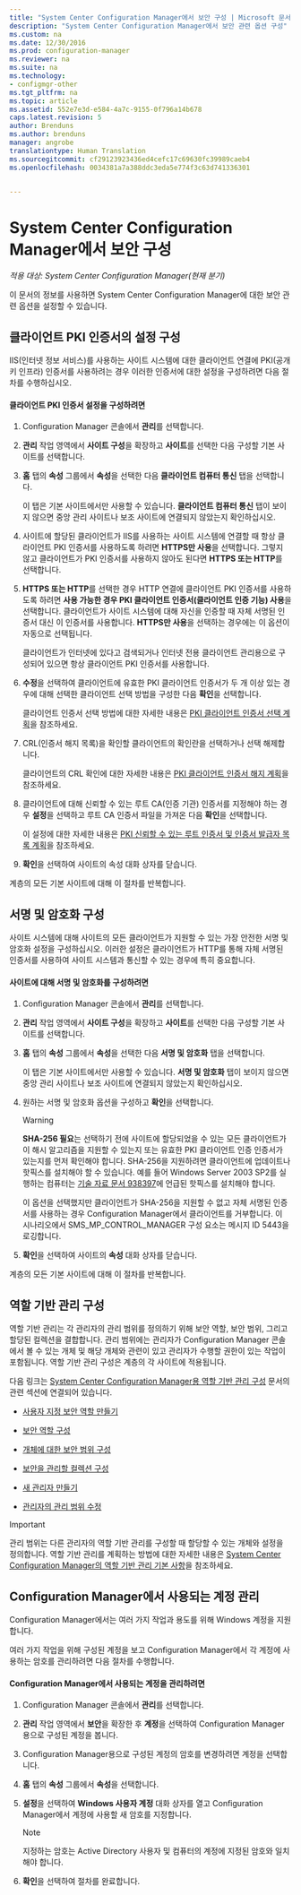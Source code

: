 ```yaml
---
title: "System Center Configuration Manager에서 보안 구성 | Microsoft 문서"
description: "System Center Configuration Manager에서 보안 관련 옵션 구성"
ms.custom: na
ms.date: 12/30/2016
ms.prod: configuration-manager
ms.reviewer: na
ms.suite: na
ms.technology:
- configmgr-other
ms.tgt_pltfrm: na
ms.topic: article
ms.assetid: 552e7e3d-e584-4a7c-9155-0f796a14b678
caps.latest.revision: 5
author: Brenduns
ms.author: brenduns
manager: angrobe
translationtype: Human Translation
ms.sourcegitcommit: cf29123923436ed4cefc17c69630fc39989caeb4
ms.openlocfilehash: 0034381a7a388ddc3eda5e774f3c63d741336301


---
```

# <a name="configure-security-in-system-center-configuration-manager"></a>System Center Configuration Manager에서 보안 구성

*적용 대상: System Center Configuration Manager(현재 분기)*

이 문서의 정보를 사용하면 System Center Configuration Manager에 대한 보안 관련 옵션을 설정할 수 있습니다.  

##  <a name="a-namebkmkconfigureclientpkia-configure-settings-for-client-pki-certificates"></a><a name="BKMK_ConfigureClientPKI"></a> 클라이언트 PKI 인증서의 설정 구성  
IIS(인터넷 정보 서비스)를 사용하는 사이트 시스템에 대한 클라이언트 연결에 PKI(공개 키 인프라) 인증서를 사용하려는 경우 이러한 인증서에 대한 설정을 구성하려면 다음 절차를 수행하십시오.  

#### <a name="to-configure-client-pki-certificate-settings"></a>클라이언트 PKI 인증서 설정을 구성하려면  

1.  Configuration Manager 콘솔에서 **관리**를 선택합니다.  

2.  **관리** 작업 영역에서 **사이트 구성**을 확장하고 **사이트**를 선택한 다음 구성할 기본 사이트를 선택합니다.  

3.  **홈** 탭의 **속성** 그룹에서 **속성**을 선택한 다음 **클라이언트 컴퓨터 통신** 탭을 선택합니다.  

    이 탭은 기본 사이트에서만 사용할 수 있습니다. **클라이언트 컴퓨터 통신** 탭이 보이지 않으면 중앙 관리 사이트나 보조 사이트에 연결되지 않았는지 확인하십시오.  

4.  사이트에 할당된 클라이언트가 IIS를 사용하는 사이트 시스템에 연결할 때 항상 클라이언트 PKI 인증서를 사용하도록 하려면 **HTTPS만 사용**을 선택합니다. 그렇지 않고 클라이언트가 PKI 인증서를 사용하지 않아도 된다면 **HTTPS 또는 HTTP**를 선택합니다.  

5.  **HTTPS 또는 HTTP**를 선택한 경우 HTTP 연결에 클라이언트 PKI 인증서를 사용하도록 하려면 **사용 가능한 경우 PKI 클라이언트 인증서(클라이언트 인증 기능) 사용**을 선택합니다. 클라이언트가 사이트 시스템에 대해 자신을 인증할 때 자체 서명된 인증서 대신 이 인증서를 사용합니다. **HTTPS만 사용**을 선택하는 경우에는 이 옵션이 자동으로 선택됩니다.  

    클라이언트가 인터넷에 있다고 검색되거나 인터넷 전용 클라이언트 관리용으로 구성되어 있으면 항상 클라이언트 PKI 인증서를 사용합니다.  

6.  **수정**을 선택하여 클라이언트에 유효한 PKI 클라이언트 인증서가 두 개 이상 있는 경우에 대해 선택한 클라이언트 선택 방법을 구성한 다음 **확인**을 선택합니다.  

    클라이언트 인증서 선택 방법에 대한 자세한 내용은 [PKI 클라이언트 인증서 선택 계획](../../../core/plan-design/security/plan-for-security.md#BKMK_PlanningForClientCertificateSelection)을 참조하세요.  

7.  CRL(인증서 해지 목록)을 확인할 클라이언트의 확인란을 선택하거나 선택 해제합니다.  

    클라이언트의 CRL 확인에 대한 자세한 내용은 [PKI 클라이언트 인증서 해지 계획](../../../core/plan-design/security/plan-for-security.md#BKMK_PlanningForCRLs)을 참조하세요.  

8.  클라이언트에 대해 신뢰할 수 있는 루트 CA(인증 기관) 인증서를 지정해야 하는 경우 **설정**을 선택하고 루트 CA 인증서 파일을 가져온 다음 **확인**을 선택합니다.  

    이 설정에 대한 자세한 내용은 [PKI 신뢰할 수 있는 루트 인증서 및 인증서 발급자 목록 계획](../../../core/plan-design/security/plan-for-security.md#BKMK_PlanningForRootCAs)을 참조하세요.  

9. **확인**을 선택하여 사이트의 속성 대화 상자를 닫습니다.  

계층의 모든 기본 사이트에 대해 이 절차를 반복합니다.  

##  <a name="a-namebkmkconfiguresigningencryptiona-configure-signing-and-encryption"></a><a name="BKMK_ConfigureSigningEncryption"></a> 서명 및 암호화 구성  
사이트 시스템에 대해 사이트의 모든 클라이언트가 지원할 수 있는 가장 안전한 서명 및 암호화 설정을 구성하십시오. 이러한 설정은 클라이언트가 HTTP를 통해 자체 서명된 인증서를 사용하여 사이트 시스템과 통신할 수 있는 경우에 특히 중요합니다.  

#### <a name="to-configure-signing-and-encryption-for-a-site"></a>사이트에 대해 서명 및 암호화를 구성하려면  

1.  Configuration Manager 콘솔에서 **관리**를 선택합니다.  

2.  **관리** 작업 영역에서 **사이트 구성**을 확장하고 **사이트**를 선택한 다음 구성할 기본 사이트를 선택합니다.  

3.  **홈** 탭의 **속성** 그룹에서 **속성**을 선택한 다음 **서명 및 암호화** 탭을 선택합니다.  

    이 탭은 기본 사이트에서만 사용할 수 있습니다. **서명 및 암호화** 탭이 보이지 않으면 중앙 관리 사이트나 보조 사이트에 연결되지 않았는지 확인하십시오.  

4.  원하는 서명 및 암호화 옵션을 구성하고 **확인**을 선택합니다.  

    > [!WARNING]  
    >  **SHA-256 필요**는 선택하기 전에 사이트에 할당되었을 수 있는 모든 클라이언트가 이 해시 알고리즘을 지원할 수 있는지 또는 유효한 PKI 클라이언트 인증 인증서가 있는지를 먼저 확인해야 합니다. SHA-256을 지원하려면 클라이언트에 업데이트나 핫픽스를 설치해야 할 수 있습니다. 예를 들어 Windows Server 2003 SP2를 실행하는 컴퓨터는 [기술 자료 문서 938397](http://go.microsoft.com/fwlink/p/?LinkId=226666)에 언급된 핫픽스를 설치해야 합니다.  
    >   
    >  이 옵션을 선택했지만 클라이언트가 SHA-256을 지원할 수 없고 자체 서명된 인증서를 사용하는 경우 Configuration Manager에서 클라이언트를 거부합니다. 이 시나리오에서 SMS_MP_CONTROL_MANAGER 구성 요소는 메시지 ID 5443을 로깅합니다.  

5.  **확인**을 선택하여 사이트의 **속성** 대화 상자를 닫습니다.  

계층의 모든 기본 사이트에 대해 이 절차를 반복합니다.  

##  <a name="a-namebkmkconfigurerbaa-configure-role-based-administration"></a><a name="BKMK_ConfigureRBA"></a> 역할 기반 관리 구성  
역할 기반 관리는 각 관리자의 관리 범위를 정의하기 위해 보안 역할, 보안 범위, 그리고 할당된 컬렉션을 결합합니다. 관리 범위에는 관리자가 Configuration Manager 콘솔에서 볼 수 있는 개체 및 해당 개체와 관련이 있고 관리자가 수행할 권한이 있는 작업이 포함됩니다. 역할 기반 관리 구성은 계층의 각 사이트에 적용됩니다.  

다음 링크는 [System Center Configuration Manager용 역할 기반 관리 구성](../../../core/servers/deploy/configure/configure-role-based-administration.md) 문서의 관련 섹션에 연결되어 있습니다.  

-   [사용자 지정 보안 역할 만들기](../../../core/servers/deploy/configure/configure-role-based-administration.md#BKMK_CreateSecRole)  

-   [보안 역할 구성](../../../core/servers/deploy/configure/configure-role-based-administration.md#BKMK_ConfigSecRole)  

-   [개체에 대한 보안 범위 구성](../../../core/servers/deploy/configure/configure-role-based-administration.md#BKMK_ConfigSecScope)  

-   [보안을 관리할 컬렉션 구성](../../../core/servers/deploy/configure/configure-role-based-administration.md#BKMK_ConfigColl)  

-   [새 관리자 만들기](../../../core/servers/deploy/configure/configure-role-based-administration.md#BKMK_Create_AdminUser)  

-   [관리자의 관리 범위 수정](../../../core/servers/deploy/configure/configure-role-based-administration.md#BKMK_ModAdminUser)  

> [!IMPORTANT]  
>  관리 범위는 다른 관리자의 역할 기반 관리를 구성할 때 할당할 수 있는 개체와 설정을 정의합니다. 역할 기반 관리를 계획하는 방법에 대한 자세한 내용은 [System Center Configuration Manager의 역할 기반 관리 기본 사항](../../../core/understand/fundamentals-of-role-based-administration.md)을 참조하세요.  

##  <a name="a-namebkmkmanageaccountsa-manage-accounts-that-are-used-by-configuration-manager"></a><a name="BKMK_ManageAccounts"></a> Configuration Manager에서 사용되는 계정 관리  
Configuration Manager에서는 여러 가지 작업과 용도를 위해 Windows 계정을 지원합니다.  

여러 가지 작업을 위해 구성된 계정을 보고 Configuration Manager에서 각 계정에 사용하는 암호를 관리하려면 다음 절차를 수행합니다.  

#### <a name="to-manage-accounts-that-are-used-by-configuration-manager"></a>Configuration Manager에서 사용되는 계정을 관리하려면  

1.  Configuration Manager 콘솔에서 **관리**를 선택합니다.  

2.  **관리** 작업 영역에서 **보안**을 확장한 후 **계정**을 선택하여 Configuration Manager용으로 구성된 계정을 봅니다.  

3.  Configuration Manager용으로 구성된 계정의 암호를 변경하려면 계정을 선택합니다.  

4.  **홈** 탭의 **속성** 그룹에서 **속성**을 선택합니다.  

5.  **설정**을 선택하여 **Windows 사용자 계정** 대화 상자를 열고 Configuration Manager에서 계정에 사용할 새 암호를 지정합니다.  

    > [!NOTE]  
    >  지정하는 암호는 Active Directory 사용자 및 컴퓨터의 계정에 지정된 암호와 일치해야 합니다.  

6.  **확인**을 선택하여 절차를 완료합니다.  



<!--HONumber=Dec16_HO5-->


